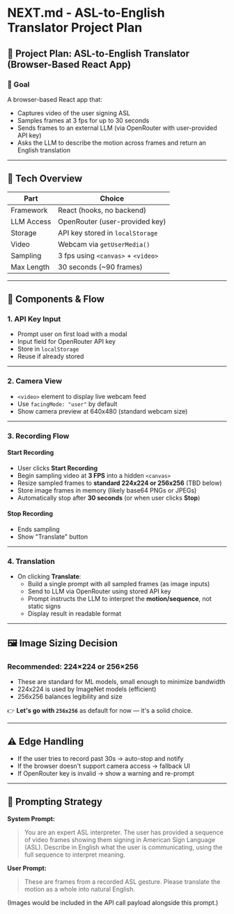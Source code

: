 # NEXT.md - ASL-to-English Translator Project Plan

## 📝 Project Plan: ASL-to-English Translator (Browser-Based React App)

### 🧠 Goal

A browser-based React app that:

- Captures video of the user signing ASL
- Samples frames at 3 fps for up to 30 seconds
- Sends frames to an external LLM (via OpenRouter with user-provided API key)
- Asks the LLM to describe the motion across frames and return an English translation

---

## 🔧 Tech Overview

|Part|Choice|
|---|---|
|Framework|React (hooks, no backend)|
|LLM Access|OpenRouter (user-provided key)|
|Storage|API key stored in `localStorage`|
|Video|Webcam via `getUserMedia()`|
|Sampling|3 fps using `<canvas>` + `<video>`|
|Max Length|30 seconds (~90 frames)|

---

## 🧩 Components & Flow

### 1. **API Key Input**

- Prompt user on first load with a modal
- Input field for OpenRouter API key
- Store in `localStorage`
- Reuse if already stored

---

### 2. **Camera View**

- `<video>` element to display live webcam feed
- Use `facingMode: "user"` by default
- Show camera preview at 640x480 (standard webcam size)

---

### 3. **Recording Flow**

#### Start Recording

- User clicks **Start Recording**
- Begin sampling video at **3 FPS** into a hidden `<canvas>`
- Resize sampled frames to **standard 224x224 or 256x256** (TBD below)
- Store image frames in memory (likely base64 PNGs or JPEGs)
- Automatically stop after **30 seconds** (or when user clicks **Stop**)

#### Stop Recording

- Ends sampling
- Show "Translate" button

---

### 4. **Translation**

- On clicking **Translate**:
    - Build a single prompt with all sampled frames (as image inputs)
    - Send to LLM via OpenRouter using stored API key
    - Prompt instructs the LLM to interpret the **motion/sequence**, not static signs
    - Display result in readable format

---

## 🖼️ Image Sizing Decision

### Recommended: **224×224 or 256×256**

- These are standard for ML models, small enough to minimize bandwidth
- 224x224 is used by ImageNet models (efficient)
- 256x256 balances legibility and size

👉 **Let's go with `256x256`** as default for now — it's a solid choice.

---

## ⚠️ Edge Handling

- If the user tries to record past 30s → auto-stop and notify
- If the browser doesn't support camera access → fallback UI
- If OpenRouter key is invalid → show a warning and re-prompt

---

## 🧪 Prompting Strategy

**System Prompt:**

> You are an expert ASL interpreter. The user has provided a sequence of video frames showing them signing in American Sign Language (ASL). Describe in English what the user is communicating, using the full sequence to interpret meaning.

**User Prompt:**

> These are frames from a recorded ASL gesture. Please translate the motion as a whole into natural English.

(Images would be included in the API call payload alongside this prompt.)